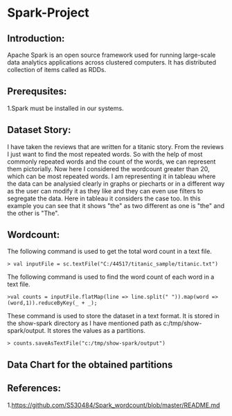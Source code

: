# Spark-Project

## Introduction:

Apache Spark is an open source framework used for running large-scale data analytics applications across clustered computers. It has distributed collection of items called as RDDs.

## Prerequsites:
1.Spark must be installed in our systems.

## Dataset Story:
I have taken the reviews that are written for a titanic story. From the reviews I just want to find the most repeated words. So with the help of most commonly repeated words and the count of the words, we can represent them pictorially. Now here I considered the wordcount greater than 20, which can be most repeated words. I am representing it in tableau where the data can be analysied clearly in graphs or piecharts or in a different way as the user can modify it as they like and they can even use filters to segregate the data. Here in tableau it considers the case too. In this example you can see that it shows "the" as two different as one is "the" and the other is "The".


## Wordcount:

The following command is used to get the total word count in a text file.

```
> val inputFile = sc.textFile("C:/44517/titanic_sample/titanic.txt")
```

The following command is used to find the word count of each word in a text file.

```
>val counts = inputFile.flatMap(line => line.split(" ")).map(word => (word,1)).reduceByKey(_ + _);
```

These command is used to store the dataset in a text format. It is stored in the show-spark directory as I have mentioned path as c:/tmp/show-spark/output. It stores the values as a partitions. 

```
> counts.saveAsTextFile("c:/tmp/show-spark/output")
```



## Data Chart for the obtained partitions

## References:

1.https://github.com/S530484/Spark_wordcount/blob/master/README.md
